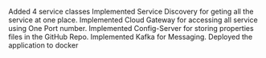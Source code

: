 Added 4 service classes 
Implemented Service Discovery for geting all the service at one place.
Implemented Cloud Gateway for accessing all service using One Port number.
Implemented Config-Server for storing properties files in the GitHub Repo.
Implemented Kafka for Messaging.
Deployed the application to docker 
